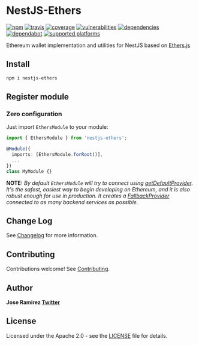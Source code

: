 NestJS-Ethers
=============

[![npm](https://img.shields.io/npm/v/nestjs-ethers)](https://www.npmjs.com/package/nestjs-ethers)
[![travis](https://api.travis-ci.com/jarcodallo/nestjs-ethers.svg?branch=main)](https://travis-ci.com/github/jarcodallo/nestjs-ethers)
[![coverage](https://coveralls.io/repos/github/jarcodallo/nestjs-ethers/badge.svg?branch=main)](https://coveralls.io/github/jarcodallo/nestjs-ethers?branch=main)
[![vulnerabilities](https://img.shields.io/snyk/vulnerabilities/npm/nestjs-ethers)](https://snyk.io/test/github/jarcodallo/nestjs-ethers)
[![dependencies](https://img.shields.io/david/jarcodallo/nestjs-ethers)](https://img.shields.io/david/jarcodallo/nestjs-ethers)
[![dependabot](https://badgen.net/dependabot/jarcodallo/nestjs-ethers/?icon=dependabot)](https://badgen.net/dependabot/jarcodallo/nestjs-ethers/?icon=dependabot)
[![supported platforms](https://img.shields.io/badge/platforms-Express%20%26%20Fastify-green)](https://img.shields.io/badge/platforms-Express%20%26%20Fastify-green)


Ethereum wallet implementation and utilities for NestJS based on [Ethers.js](https://github.com/ethers-io/ethers.js/)

## Install

```sh
npm i nestjs-ethers
```

## Register module

### Zero configuration

Just import `EthersModule` to your module:

```ts
import { EthersModule } from 'nestjs-ethers';

@Module({
  imports: [EthersModule.forRoot()],
  ...
})
class MyModule {}
```

**NOTE:** *By default `EthersModule` will try to connect using [getDefaultProvider](https://docs.ethers.io/v5/api/providers/#providers-getDefaultProvider). It's the safest, easiest way to begin developing on Ethereum, and it is also robust enough for use in production. It creates a [FallbackProvider](https://docs.ethers.io/v5/api/providers/other/#FallbackProvider) connected to as many backend services as possible.* 

## Change Log

See [Changelog](CHANGELOG.md) for more information.

## Contributing

Contributions welcome! See [Contributing](CONTRIBUTING.md).

## Author

**Jose Ramirez [Twitter](https://twitter.com/jarcodallo)**

## License

Licensed under the Apache 2.0 - see the [LICENSE](LICENSE) file for details.